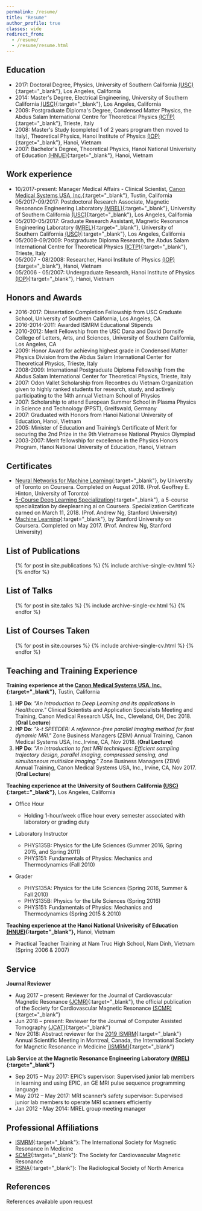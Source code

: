 ```yaml
---
permalink: /resume/
title: "Resume"
author_profile: true
classes: wide
redirect_from:
  - /resume/
  - /resume/resume.html
---
```


Education
------
+ 2017: Doctoral Degree, Physics, University of Southern California [(USC)](https://www.usc.edu/){:target="_blank"}, Los Angeles, California
+ 2014: Master's Degree, Electrical Engineering, University of Southern California [(USC)](https://www.usc.edu/){:target="_blank"}, Los Angeles, California
+ 2009: Postgraduate Diploma's Degree, Condensed Matter Physics, the Abdus Salam International Centre for Theoretical Physics [(ICTP)](https://www.ictp.it/){:target="_blank"}, Trieste, Italy
+ 2008: Master's Study (completed 1 of 2 years program then moved to Italy), Theoretical Physics, Hanoi Institute of Physics [(IOP)](https://www.iop.vast.ac.vn/index.php?slang=en){:target="_blank"}, Hanoi, Vietnam
+ 2007: Bachelor's Degree, Theoretical Physics, Hanoi National Univerisity of Education [(HNUE)](http://english.hnue.edu.vn/){:target="_blank"}, Hanoi, Vietnam

Work experience
------
* 10/2017-present: Manager Medical Affairs - Clinical Scientist, [Canon Medical Systems USA, Inc.](https://us.medical.canon/){:target="_blank"}, Tustin, California
* 05/2017-09/2017: Postdoctoral Research Associate, Magnetic Resonance Engineering Laboratory [(MREL)](https://mrel.usc.edu/){:target="_blank"}, University of Southern California [(USC)](https://www.usc.edu/){:target="_blank"}, Los Angeles, California
* 05/2010-05/2017: Graduate Research Assistant, Magnetic Resonance Engineering Laboratory [(MREL)](https://mrel.usc.edu/){:target="_blank"}, University of Southern California [(USC)](https://www.usc.edu/){:target="_blank"}, Los Angeles, California
* 05/2009-09/2009: Postgraduate Diploma Research, the Abdus Salam International Centre for Theoretical Physics [(ICTP)](https://www.ictp.it/){:target="_blank"}, Trieste, Italy
* 05/2007 - 08/2008: Researcher, Hanoi Institute of Physics [(IOP)](https://www.iop.vast.ac.vn/index.php?slang=en){:target="_blank"}, Hanoi, Vietnam
* 05/2006 - 05/2007: Undergraduate Research, Hanoi Institute of Physics [(IOP)](https://www.iop.vast.ac.vn/index.php?slang=en){:target="_blank"}, Hanoi, Vietnam

Honors and Awards
------
* 2016-2017: Dissertation Completion Fellowship from USC Graduate School, University of Southern California, Los Angeles, CA
* 2016-2014-2011: Awarded ISMRM Educational Stipends
* 2010-2012: Merit Fellowship from the USC Dana and David Dornsife College of Letters, Arts, and Sciences, University of Southern California, Los Angeles, CA
* 2009: Honor Award for achieving highest grade in Condensed Matter Physics Division from the Abdus Salam International Center for Theoretical Physics, Trieste, Italy
* 2008-2009: International Postgraduate Diploma Fellowship from the Abdus Salam International Center for Theoretical Physics, Trieste, Italy
* 2007: Odon Vallet Scholarship from Recontres du Vietnam Organization given to highly ranked students for research, study, and actively participating to the 14th annual Vietnam School of Physics
* 2007: Scholarship to attend European Summer School in Plasma Physics in Science and Technology (PPST), Greifswald, Germany
* 2007: Graduated with Honors from Hanoi National University of Education, Hanoi, Vietnam
* 2005: Minister of Education and Training’s Certificate of Merit for securing the 2nd Prize in the 9th Vietnamese National Physics Olympiad
* 2003-2007: Merit fellowship for excellence in the Physics Honors Program, Hanoi National University of Education, Hanoi, Vietnam

Certificates
------
* [Neural Networks for Machine Learning](https://www.coursera.org/account/accomplishments/certificate/4RGD4N2EFA6Y){:target="_blank"}, by University of Toronto on Coursera. Completed on August 2018. (Prof. Geoffrey E. Hinton, University of Toronto)
* [5-Course Deep Learning Specialization](https://www.coursera.org/account/accomplishments/specialization/certificate/8J8WWCZTK8L5){:target="_blank"}, a 5-course specialization by deeplearning.ai on Coursera. Specialization Certificate earned on March 11, 2018. (Prof. Andrew Ng, Stanford University)
* [Machine Learning](https://www.coursera.org/account/accomplishments/certificate/57W43BTTTCH3){:target="_blank"}, by Stanford University on Coursera. Completed on May 2017. (Prof. Andrew Ng, Stanford University)

List of Publications
------
<ul>{% for post in site.publications %}
    {% include archive-single-cv.html %}
{% endfor %}</ul>
  
List of Talks
------
<ul>{% for post in site.talks %}
    {% include archive-single-cv.html %}
{% endfor %}</ul>

List of Courses Taken
------
<ul>{% for post in site.courses %}
    {% include archive-single-cv.html %}
{% endfor %}</ul>
  
Teaching and Training Experience
------
**Training experience at the [Canon Medical Systems USA, Inc.](https://us.medical.canon/){:target="_blank"},** Tustin, California

  1. **HP Do**: _"An Introduction to Deep Learning and its applications in Healthcare."_ Clinical Scientists and Application Specialists Meeting and Training, Canon Medical Research USA, Inc., Cleveland, OH, Dec 2018. (**Oral Lecture**)
  1. **HP Do**: _"k-t SPEEDER: A reference-free parallel imaging method for fast dynamic MRI."_ Zone Business Managers (ZBM) Annual Training, Canon Medical Systems USA, Inc.,Irvine, CA, Nov 2018. (**Oral Lecture**)
  1. **HP Do**: _"An introduction to fast MRI techniques: Efficient sampling trajectory design, parallel imaging, compressed sensing, and simultaneous multislice imaging."_ Zone Business Managers (ZBM) Annual Training, Canon Medical Systems USA, Inc., Irvine, CA, Nov 2017. (**Oral Lecture**)

**Teaching experience at the University of Southern California [(USC)](https://www.usc.edu/){:target="_blank"},** Los Angeles, California
* Office Hour
  * Holding 1-hour/week office hour every semester associated with laboratory or grading duty

* Laboratory Instructor
  * PHYS135B: Physics for the Life Sciences (Summer 2016, Spring 2015, and Spring 2011)
  * PHYS151: Fundamentals of Physics: Mechanics and Thermodynamics (Fall 2010)

* Grader
  * PHYS135A: Physics for the Life Sciences (Spring 2016, Summer & Fall 2010)
  * PHYS135B: Physics for the Life Sciences (Spring 2016)
  * PHYS151: Fundamentals of Physics: Mechanics and Thermodynamics (Spring 2015 & 2010)

**Teaching experience at the Hanoi National Univerisity of Education [(HNUE)](http://english.hnue.edu.vn/){:target="_blank"},** Hanoi, Vietnam
* Practical Teacher Training at Nam Truc High School, Nam Dinh, Vietnam (Spring 2006 & 2007) 

Service
------
**Journal Reviewer**
  * Aug 2017 – present: Reviewer for the Journal of Cardiovascular Magnetic Resonance [(JCMR)](https://jcmr-online.biomedcentral.com/){:target="_blank"}, the official publication of the Society for Cardiovascular Magnetic Resonance [(SCMR)](https://scmr.org/){:target="_blank"}
  * Jun 2018 – present: Reviewer for the Journal of Computer Assisted Tomography [(JCAT)](https://journals.lww.com/jcat/Pages/default.aspx){:target="_blank"}
  * Nov 2018: Abstract reviewer for the [2019 ISMRM](https://www.ismrm.org/19m/){:target="_blank"} Annual Scientific Meeting in Montreal, Canada, the International Society for Magnetic Resonance in Medicine [(ISMRM)](https://www.ismrm.org/){:target="_blank"}

**Lab Service at the Magnetic Resonance Engineering Laboratory [(MREL)](https://mrel.usc.edu/){:target="_blank"}**
  * Sep 2015 – May 2017: EPIC’s supervisor: Supervised junior lab members in learning and using EPIC, an GE MRI pulse sequence programming language
  * May 2012 – May 2017: MRI scanner’s safety supervisor: Supervised junior lab members to operate MRI scanners efficiently
  * Jan 2012 - May 2014: MREL group meeting manager

Professional Affiliations
------
* [ISMRM](https://www.ismrm.org/){:target="_blank"}: The International Society for Magnetic Resonance in Medicine
* [SCMR](https://scmr.org/){:target="_blank"}: The Society for Cardiovascular Magnetic Resonance
* [RSNA](https://www.rsna.org/){:target="_blank"}: The Radiological Society of North America

References
------
References available upon request
